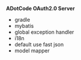 **ADotCode OAuth2.0 Server**
- gradle
- mybatis
- global exception handler
- i18n
- default use fast json
- model mapper
